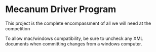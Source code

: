Mecanum Driver Program
======================

This project is the complete encompassment of all we will need at the competition

To allow mac/windows compatibility, be sure to uncheck any XML documents when committing changes from a windows computer.


